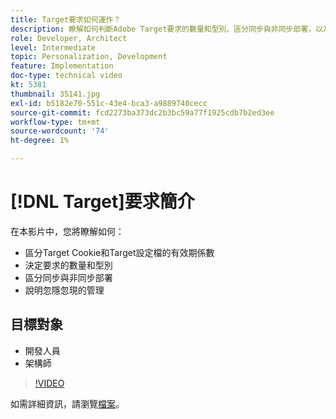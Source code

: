 ```yaml
---
title: Target要求如何運作？
description: 瞭解如何判斷Adobe Target要求的數量和型別、區分同步與非同步部署，以及說明忽隱忽現的管理。
role: Developer, Architect
level: Intermediate
topic: Personalization, Development
feature: Implementation
doc-type: technical video
kt: 5381
thumbnail: 35141.jpg
exl-id: b5182e70-551c-43e4-bca3-a9889740cecc
source-git-commit: fcd2273ba373dc2b3bc59a77f1925cdb7b2ed3ee
workflow-type: tm+mt
source-wordcount: '74'
ht-degree: 1%

---
```


# [!DNL Target]要求簡介

在本影片中，您將瞭解如何：

* 區分Target Cookie和Target設定檔的有效期係數
* 決定要求的數量和型別
* 區分同步與非同步部署
* 說明忽隱忽現的管理

## 目標對象

* 開發人員
* 架構師

>[!VIDEO](https://video.tv.adobe.com/v/35141/?quality=12)

如需詳細資訊，請瀏覽[檔案](https://experienceleague.adobe.com/docs/target/using/implement-target/implementing-target.html?lang=zh-Hant)。
